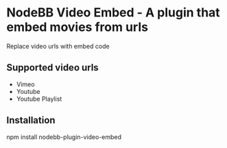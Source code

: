 # NodeBB Video Embed - A plugin that embed movies from urls

Replace video urls with embed code

## Supported video urls

- Vimeo
- Youtube
- Youtube Playlist

## Installation

  npm install nodebb-plugin-video-embed
